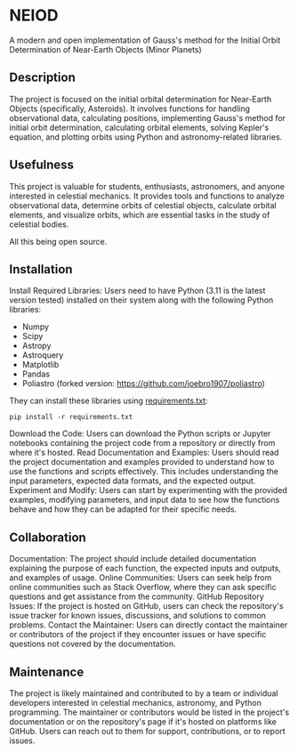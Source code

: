 # NEIOD
A modern and open implementation of Gauss's method for the Initial Orbit Determination of Near-Earth Objects (Minor Planets)

## Description

The project is focused on the initial orbital determination for Near-Earth Objects (specifically, Asteroids). It involves functions for handling observational data, calculating positions, implementing Gauss's method for initial orbit determination, calculating orbital elements, solving Kepler's equation, and plotting orbits using Python and astronomy-related libraries.

## Usefulness

This project is valuable for students, enthusiasts, astronomers, and anyone interested in celestial mechanics. It provides tools and functions to analyze observational data, determine orbits of celestial objects, calculate orbital elements, and visualize orbits, which are essential tasks in the study of celestial bodies.

All this being open source.

## Installation

Install Required Libraries: Users need to have Python (3.11 is the latest version tested) installed on their system along with the following Python libraries:

* Numpy
* Scipy
* Astropy
* Astroquery
* Matplotlib
* Pandas
* Poliastro (forked version: https://github.com/joebro1907/poliastro)

They can install these libraries using [requirements.txt](https://github.com/joebro1907/NEIOD/blob/main/requirements.txt):

`pip install -r requirements.txt`

Download the Code: Users can download the Python scripts or Jupyter notebooks containing the project code from a repository or directly from where it's hosted.
Read Documentation and Examples: Users should read the project documentation and examples provided to understand how to use the functions and scripts effectively. This includes understanding the input parameters, expected data formats, and the expected output.
Experiment and Modify: Users can start by experimenting with the provided examples, modifying parameters, and input data to see how the functions behave and how they can be adapted for their specific needs.

## Collaboration

Documentation: The project should include detailed documentation explaining the purpose of each function, the expected inputs and outputs, and examples of usage.
Online Communities: Users can seek help from online communities such as Stack Overflow, where they can ask specific questions and get assistance from the community.
GitHub Repository Issues: If the project is hosted on GitHub, users can check the repository's issue tracker for known issues, discussions, and solutions to common problems.
Contact the Maintainer: Users can directly contact the maintainer or contributors of the project if they encounter issues or have specific questions not covered by the documentation.

## Maintenance

The project is likely maintained and contributed to by a team or individual developers interested in celestial mechanics, astronomy, and Python programming. The maintainer or contributors would be listed in the project's documentation or on the repository's page if it's hosted on platforms like GitHub. Users can reach out to them for support, contributions, or to report issues.
